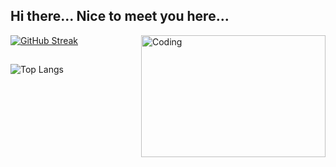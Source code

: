 ## Hi there... Nice to meet you here...

[![GitHub Streak](https://github-readme-streak-stats.herokuapp.com?user=DevAugustomelo&theme=codestackr&border_radius=5)](https://github.com/DevAugustomelo)
<img align="right" alt="Coding" width="295" height="195" src="https://media1.tenor.com/m/1mwdqr51emcAAAAC/test-typing.gif">
##

![Top Langs](https://github-readme-stats.vercel.app/api/top-langs/?username=DevAugustomelo&langs_count=8&layout=compact&theme=dark)   

